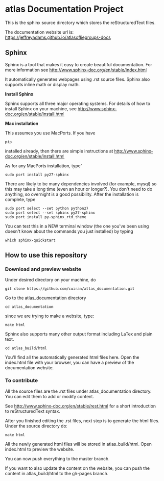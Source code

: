 # atlas Documentation Project
This is the sphinx source directory which stores the reStructuredText files. 

The documentation website url is: https://jeffreyadams.github.io/atlasofliegroups-docs

## Sphinx

Sphinx is a tool that makes it easy to create beautiful documentation. For more information see http://www.sphinx-doc.org/en/stable/index.html

It automatically generates webpages using .rst source files. Sphinx also supports inline math or display math.

**Install Sphinx**

Sphinx supports all three major operating systems. For details of how to install Sphinx on your machine, see http://www.sphinx-doc.org/en/stable/install.html

**Mac installation**

This assumes you use MacPorts. If you have
```
pip
```
installed already, then there are simple instructions at http://www.sphinx-doc.org/en/stable/install.html

As for any MacPorts installation, type"
```
sudo port install py27-sphinx
```
There are likely to be many dependencies involved (for example, mysql) so this may take a long time (even an hour or longer?). You don't need to do anything, so overnight is a good possibility. After the installation is complete, type
```
sudo port select --set python python27
sudo port select --set sphinx py27-sphinx
sudo port install py-sphinx_rtd_theme
```
You can test this in a NEW terminal window (the one you've been using doesn't know about the commands you just installed) by typing
```
which sphinx-quickstart
```

## How to use this repository

### Download and preview website

Under desired directory on your machine, do 
```
git clone https://github.com/cuiran/atlas_documentation.git
```	
Go to the atlas_documentation directory 
```
cd atlas_documentation
```
since we are trying to make a website, type: 
```
make html
```
Sphinx also supports many other output format including LaTex and plain text.
```
cd atlas_build/html
```
You'll find all the automatically generated html files here. Open the index.html file with your browser, you can have a preview of the documentation website.

### To contribute

All the source files are the .rst files under atlas_documentation directory. You can edit them to add or modify content.

See http://www.sphinx-doc.org/en/stable/rest.html for a short introduction to reStructuredText syntax.

After you finished editing the .rst files, next step is to generate the html files. Under the source directory do: 
```
make html
```
All the newly generated html files will be stored in atlas_build/html. Open index.html to preview the website. 

You can now push everything to the master branch.

If you want to also update the content on the website, you can push the content in atlas_build/html to the gh-pages branch.



